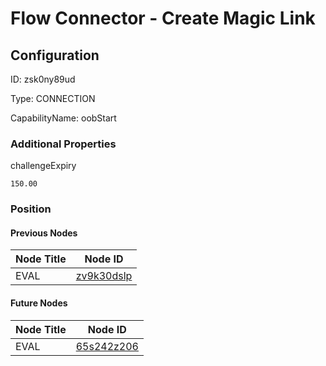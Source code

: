 # Flow Connector - Create Magic Link
## Configuration
ID:  zsk0ny89ud

Type: CONNECTION 

CapabilityName: oobStart






### Additional Properties
challengeExpiry
```float64 
150.00
```





### Position

#### Previous Nodes
| Node Title | Node ID |
| :------------- | ------------ |
| EVAL | [zv9k30dslp](./zv9k30dslp.md) | 
 
 #### Future Nodes
| Node Title | Node ID |
| :------------- | ------------ |
| EVAL |[65s242z206](./65s242z206.md) | 